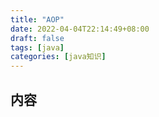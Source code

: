 ```yaml
---
title: "AOP"
date: 2022-04-04T22:14:49+08:00
draft: false
tags: [java]
categories: [java知识]
---
```

## 内容